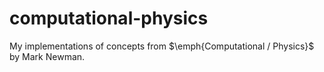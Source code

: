 # computational-physics
My implementations of concepts from $\emph{Computational  / Physics}$ by Mark Newman.

